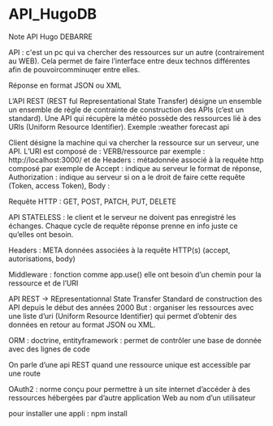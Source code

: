 # API_HugoDB
 Note API Hugo DEBARRE

API : c'est un pc qui va chercher des ressources sur un autre (contrairement au WEB). Cela permet de faire l’interface entre deux technos différentes afin de pouvoircomminuqer entre elles.

Réponse en format JSON ou XML

L’API REST (REST ful Representational State Transfer) désigne un ensemble un ensemble de règle de contrainte de construction des APIs (c’est un standard). Une API qui récupère la météo possède des ressources lié à des URIs (Uniform Resource Identifier).
Exemple :weather forecast api

Client désigne la machine qui va chercher la ressource sur un serveur, une API. L’URI est composé de : VERB/ressource par exemple : http://localhost:3000/ et de Headers : métadonnée associé à la requête http composé par exemple de Accept : indique au serveur le format de réponse, Authorization : indique au serveur si on a le droit de faire cette requête (Token, access Token), Body :


Requête HTTP : GET, POST, PATCH, PUT, DELETE

API STATELESS : le client et le serveur ne doivent pas enregistré les échanges. Chaque cycle de requête réponse prenne en info juste ce qu’elles ont besoin.

Headers : META données associées à la requête HTTP(s) (accept, autorisations,
body)


Middleware : fonction comme app.use() elle ont besoin d’un chemin pour la ressource et de l’URI

API REST → REpresentationnal State Transfer
Standard de construction des API depuis le début des années 2000
But : organiser les ressources avec une liste d’uri (Uniform Resource Identifier) qui permet d’obtenir des données en retour au format JSON ou XML.

ORM : doctrine, entityframework : permet de contrôler une base de donnée avec des lignes de code

On parle d’une api REST quand une ressource unique est accessible par une route

OAuth2 : norme conçu pour permettre à un site internet d’accéder à des ressources hébergées par d’autre application Web au nom d’un utilisateur

pour installer une appli : npm install <nomModule>
